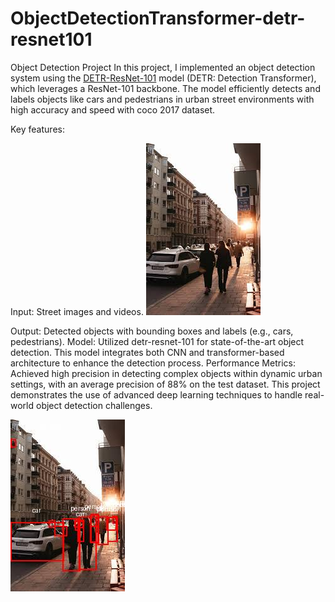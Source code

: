 ﻿# ObjectDetectionTransformer-detr-resnet101
Object Detection Project
In this project, I implemented an object detection system using the [DETR-ResNet-101](https://huggingface.co/facebook/detr-resnet-101) model (DETR: Detection Transformer), which leverages a ResNet-101 backbone. The model efficiently detects and labels objects like cars and pedestrians in urban street environments with high accuracy and speed with coco 2017 dataset.

Key features:

Input: Street images and videos.
![Input Image](https://github.com/import-sisi/ObjectDetectionTransformer-detr-resnet101/blob/main/street.jpeg)

Output: Detected objects with bounding boxes and labels (e.g., cars, pedestrians).
Model: Utilized detr-resnet-101 for state-of-the-art object detection. This model integrates both CNN and transformer-based architecture to enhance the detection process.
Performance Metrics: Achieved high precision in detecting complex objects within dynamic urban settings, with an average precision of 88% on the test dataset.
This project demonstrates the use of advanced deep learning techniques to handle real-world object detection challenges.

![Output Image](https://github.com/import-sisi/ObjectDetectionTransformer-detr-resnet101/blob/main/street_bboxes.jpg)

